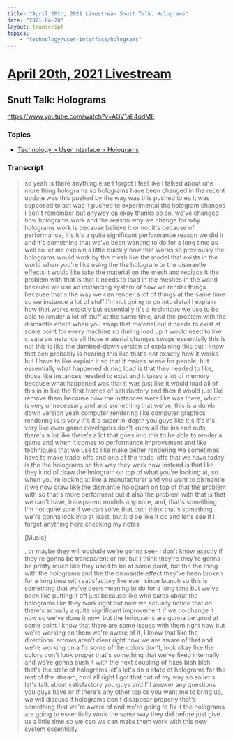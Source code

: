 ```yaml
---
title: "April 20th, 2021 Livestream Snutt Talk: Holograms"
date: "2021-04-20"
layout: transcript
topics:
    - "technology/user-interface/holograms"
---
```

# [April 20th, 2021 Livestream](../2021-04-20.md)
## Snutt Talk: Holograms
https://www.youtube.com/watch?v=AGV1aE4odME

### Topics
* [Technology > User Interface > Holograms](../topics/technology/user-interface/holograms.md)

### Transcript

> so yeah is there anything else I forgot I feel like I talked about one more thing holograms so holograms have been changed in the recent update was this pushed by the way was this pushed to ea it was supposed to act was it pushed to experimental the hologram changes I don't remember but anyway ea okay thanks so so, we've changed how holograms work and the reason why we change for why holograms work is because believe it or not it's because of performance, it's it's a quite significant performance reason we did it and it's something that we've been wanting to do for a long time as well so let me explain a little quickly how that works so previously the holograms would work by the mesh like the model that exists in the world when you're like using the the hologram or the dismantle effects it would like take the material on the mesh and replace it the problem with that is that it needs to load in the meshes in the world because we use an instancing system of how we render things because that's the way we can render a lot of things at the same time so we instance a lot of stuff I'm not going to go into detail I explain how that works exactly but essentially it's a technique we use to be able to render a lot of stuff at the same time, and the problem with the dismantle effect when you swap that material out it needs to exist at some point for every machine so during load up it would need to like create an instance all those material changes swaps essentially this is not this is like the dumbed-down version of explaining this but I know that ben probably is hearing this like that's not exactly how it works but I have to like explain it so that it makes sense for people, but essentially what happened during load is that they needed to like, those like instances needed to exist and it takes a lot of memory because what happened was that it was just like it would load all of this in in like the first frames of satisfactory and then it would just like remove them because now the instances were like was there, which is very unnecessary and and something that we've, this is a dumb down version yeah computer rendering like computer graphics rendering is is very it's it's super in-depth you guys like it's it's it's very like even game developers don't know all the ins and outs, there's a lot like there's a lot that goes into this to be able to render a game and when it comes to performance improvement and like techniques that we use to like make better rendering we sometimes have to make trade-offs and one of the trade-offs that we have today is the the holograms so the way they work now instead is that like they kind of draw the hologram on top of what you're looking at, so when you're looking at like a manufacturer and you want to dismantle it we now draw like the dismantle hologram on top of that the problem with so that's more performant but it also the problem with that is that we can't have, transparent models anymore, and, that's something I'm not quite sure if we can solve that but I think that's something we're gonna look into at least, but it'd be like it do and let's see if I forget anything here checking my notes
>
> [Music]
>
>, or maybe they will occlude we're gonna see- I don't know exactly if they're gonna be transparent or not but I think they're they're gonna be pretty much like they used to be at some point, but the the thing with the holograms and the the dismantle effect they've been broken for a long time with satisfactory like even since launch so this is something that we've been meaning to do for a long time but we've been like putting it off just because like who cares about the holograms like they work right but now we actually notice that oh there's actually a quite significant improvement if we do change it now so we've done it now, but the holograms are gonna be good at some point I know that there are some issues with them right now but we're working on them we're aware of it, I know that like the directional arrows aren't clear right now we are aware of that and we're working on a fix some of the colors don't, look okay like the colors don't look proper that's something that we've fixed internally and we're gonna push it with the next coupling of fixes blah blah that's the state of holograms let's let's do a state of holograms for the rest of the stream, cool all right I got that out of my way so so let's let's talk about satisfactory you guys and I'll answer any questions you guys have or if there's any other topics you want me to bring up, we will discuss it holograms don't disappear properly that's something that we're aware of and we're going to fix it the holograms are going to essentially work the same way they did before just give us a little time so we can we can make them work with this new system essentially
